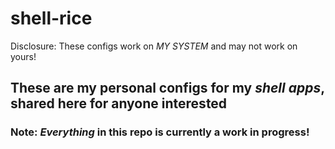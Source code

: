 # shell-rice

Disclosure: These configs work on _MY SYSTEM_ and may not work on yours!

## These are my personal configs for my _shell apps_, shared here for anyone interested
### Note: _Everything_ in this repo is currently a work in progress!
